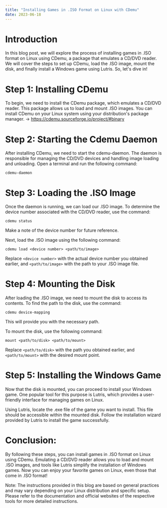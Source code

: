 ```yaml
---
title: "Installing Games in .ISO Format on Linux with CDemu"
date: 2023-06-18
---
```

# Introduction

In this blog post, we will explore the process of installing games in .ISO format on Linux using CDemu, a package that emulates a CD/DVD reader. We will cover the steps to set up CDemu, load the .ISO image, mount the disk, and finally install a Windows game using Lutris. So, let's dive in!

# Step 1: Installing CDemu

To begin, we need to install the CDemu package, which emulates a CD/DVD reader. This package allows us to load and mount .ISO images. You can install CDemu on your Linux system using your distribution's package manager. -> https://cdemu.sourceforge.io/project/#binary

# Step 2: Starting the Cdemu Daemon

After installing CDemu, we need to start the cdemu-daemon. The daemon is responsible for managing the CD/DVD devices and handling image loading and unloading. Open a terminal and run the following command:
```
cdemu-daemon
```

# Step 3: Loading the .ISO Image

Once the daemon is running, we can load our .ISO image. To determine the device number associated with the CD/DVD reader, use the command:
```
cdemu status
```
Make a note of the device number for future reference.

Next, load the .ISO image using the following command:
```
cdemu load <device number> <path/to/image>
```
Replace `<device number>` with the actual device number you obtained earlier, and `<path/to/image>` with the path to your .ISO image file.

# Step 4: Mounting the Disk

After loading the .ISO image, we need to mount the disk to access its contents. To find the path to the disk, use the command:
```
cdemu device-mapping
```
This will provide you with the necessary path.

To mount the disk, use the following command:
```
mount <path/to/disk> <path/to/mount>
```
Replace `<path/to/disk>` with the path you obtained earlier, and `<path/to/mount>` with the desired mount point.

# Step 5: Installing the Windows Game

Now that the disk is mounted, you can proceed to install your Windows game. One popular tool for this purpose is Lutris, which provides a user-friendly interface for managing games on Linux.

Using Lutris, locate the .exe file of the game you want to install. This file should be accessible within the mounted disk. Follow the installation wizard provided by Lutris to install the game successfully.

# Conclusion:

By following these steps, you can install games in .ISO format on Linux using CDemu. Emulating a CD/DVD reader allows you to load and mount .ISO images, and tools like Lutris simplify the installation of Windows games. Now you can enjoy your favorite games on Linux, even those that come in .ISO format!

Note: The instructions provided in this blog are based on general practices and may vary depending on your Linux distribution and specific setup. Please refer to the documentation and official websites of the respective tools for more detailed instructions.
